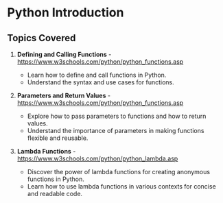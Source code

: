 # Python Introduction

## Topics Covered

1. **Defining and Calling Functions** - https://www.w3schools.com/python/python_functions.asp
   - Learn how to define and call functions in Python.
   - Understand the syntax and use cases for functions.

2. **Parameters and Return Values** - https://www.w3schools.com/python/python_functions.asp
   - Explore how to pass parameters to functions and how to return values.
   - Understand the importance of parameters in making functions flexible and reusable.

3. **Lambda Functions** - https://www.w3schools.com/python/python_lambda.asp
   - Discover the power of lambda functions for creating anonymous functions in Python.
   - Learn how to use lambda functions in various contexts for concise and readable code.
